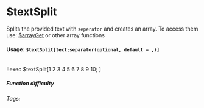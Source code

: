 # $textSplit
Splits the provided text with `seperator` and creates an array. To access them use: [$arrayGet](./../Array/arrayGet.md) or other array functions


#### Usage: `$textSplit[text;separator(optional, default = ,)]`
<br/>
<discord-messages>
	<discord-message :bot="false" role-color="#ffcc9a" author="Member">
        <DiscordMarkdown>
	        !!exec $textSplit[1 2 3 4 5 6 7 8 9 10; ]
		</DiscordMarkdown>
	</discord-message>
</discord-messages>

##### Function difficulty <Badge type="warning" text="Medium" vertical="middle" /> 
###### Tags: <Badge type="tip" text="split text" vertical="middle" /> <Badge type="tip" text="text Split" vertical="middle" />
